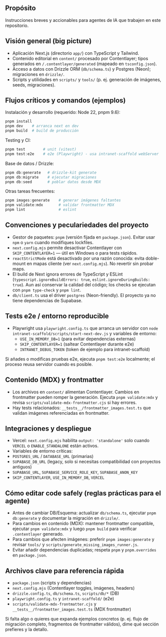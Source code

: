 ## Propósito

Instrucciones breves y accionables para agentes de IA que trabajen en este repositorio.

## Visión general (big picture)

- Aplicación Next.js (directorio `app/`) con TypeScript y Tailwind.
- Contenido editorial en `content/` procesado por Contentlayer; tipos generados en
  `/.contentlayer/generated` (mapeado en `tsconfig.json`).
- Acceso a datos con Drizzle ORM (`db/schema.ts`) y Postgres (Neon); migraciones en `drizzle/`.
- Scripts y utilidades en `scripts/` y `tools/` (p. ej. generación de imágenes, seeds, migraciones).

## Flujos críticos y comandos (ejemplos)

Instalación y desarrollo (requerido: Node 22, pnpm 9.6):

```powershell
pnpm install
pnpm dev    # arranca next en dev
pnpm build  # build de producción
```

Testing y CI:

```powershell
pnpm test        # unit (vitest)
pnpm test:e2e    # e2e (Playwright) - usa intranet-scaffold webServer
```

Base de datos / Drizzle:

```powershell
pnpm db:generate   # drizzle-kit generate
pnpm db:migrate    # ejecutar migraciones
pnpm db:seed       # poblar datos desde MDX
```

Otras tareas frecuentes:

```powershell
pnpm images:generate    # generar imágenes faltantes
pnpm validate:mdx       # validar frontmatter MDX
pnpm lint               # eslint
```

## Convenciones y peculariedades del proyecto

- Gestor de paquetes: `pnpm` (versión fijada en `package.json`). Evitar usar `npm` o `yarn` cuando
  modifiques lockfiles.
- `next.config.mjs` permite desactivar Contentlayer con `SKIP_CONTENTLAYER=1` — útil en Windows o
  para tests rápidos.
- `reactStrictMode` está desactivado por una razón conocida: evita doble-mount en mapas cliente (ver
  `next.config.mjs`). No revertir sin probar maps.
- El build de Next ignora errores de TypeScript y ESLint (`typescript.ignoreBuildErrors: true`,
  `eslint.ignoreDuringBuilds: true`). Aun así conservar la calidad del código; los checks se
  ejecutan con `pnpm type-check` y `pnpm lint`.
- `db/client.ts` usa el driver `postgres` (Neon-friendly). El proyecto ya no tiene dependencias de
  Supabase.

## Tests e2e / entorno reproducible

- Playwright usa `playwright.config.ts` que arranca un servidor con
  `node intranet-scaffold/scripts/start-next-dev.js` y variables de entorno:
  - `USE_IN_MEMORY_DB=1` (para evitar dependencias externas)
  - `SKIP_CONTENTLAYER=1` (saltear Contentlayer durante e2e)
  - `INTRANET_DEBUG_TOKEN` (token de ejemplo para intranet-scaffold)

Si añades o modificas pruebas e2e, ejecuta `pnpm test:e2e` localmente; el proceso reusa servidor
cuando es posible.

## Contenido (MDX) y frontmatter

- Los archivos en `content/` alimentan Contentlayer. Cambios en frontmatter pueden romper la
  generación. Ejecuta `pnpm validate:mdx` y revisa `scripts/validate-mdx-frontmatter.cjs` si hay
  errores.
- Hay tests relacionados: `__tests__/frontmatter_images.test.ts` que validan imágenes referenciadas
  en frontmatter.

## Integraciones y despliegue

- Vercel: `next.config.mjs` habilita `output: 'standalone'` solo cuando `VERCEL` o
  `ENABLE_STANDALONE` están activos.
- Variables de entorno críticas:
- `POSTGRES_URL` / `DATABASE_URL` (primarias)
- `SUPABASE_DB_URL` (legacy, solo si necesitas compatibilidad con proyectos antiguos)
- `SUPABASE_URL`, `SUPABASE_SERVICE_ROLE_KEY`, `SUPABASE_ANON_KEY`
- `SKIP_CONTENTLAYER`, `USE_IN_MEMORY_DB`, `VERCEL`

## Cómo editar code safely (reglas prácticas para el agente)

- Antes de cambiar DB/Esquema: actualizar `db/schema.ts`, ejecutar `pnpm db:generate` y documentar
  la migración en `drizzle/`.
- Para cambios en contenido (MDX): mantener frontmatter compatible, ejecutar `pnpm validate:mdx` y
  luego `pnpm build` para verificar `.contentlayer` generado.
- Para cambios que afecten imágenes: preferir `pnpm images:generate` y revisar `tools/` y
  `scripts/generate_missing_images_runner.js`.
- Evitar añadir dependencias duplicadas; respeta `pnpm` y `pnpm.overrides` en `package.json`.

## Archivos clave para referencia rápida

- `package.json` (scripts y dependencias)
- `next.config.mjs` (Contentlayer toggles, imágenes, headers)
- `drizzle.config.ts`, `db/schema.ts`, `scripts/db/*` (DB)
- `playwright.config.ts` y `intranet-scaffold/` (e2e)
- `scripts/validate-mdx-frontmatter.cjs` y `__tests__/frontmatter_images.test.ts` (MDX frontmatter)

Si falta algo o quieres que expanda ejemplos concretos (p. ej. flujo de migración completo,
fragmentos de frontmatter válidos), dime qué sección prefieres y la detallo.
